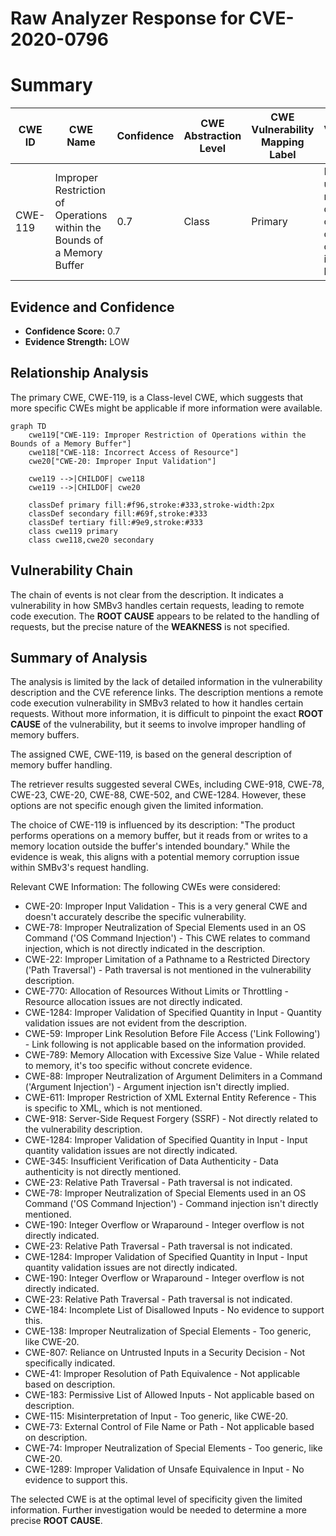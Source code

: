# Raw Analyzer Response for CVE-2020-0796

# Summary
| CWE ID | CWE Name | Confidence | CWE Abstraction Level | CWE Vulnerability Mapping Label | CWE-Vulnerability Mapping Notes |
|---|---|---|---|---|---|
| CWE-119 | Improper Restriction of Operations within the Bounds of a Memory Buffer | 0.7 | Class | Primary | Discouraged usage, but matches the description of memory operations outside the intended boundary. |

## Evidence and Confidence

*   **Confidence Score:** 0.7
*   **Evidence Strength:** LOW

## Relationship Analysis
The primary CWE, CWE-119, is a Class-level CWE, which suggests that more specific CWEs might be applicable if more information were available.

```mermaid
graph TD
    cwe119["CWE-119: Improper Restriction of Operations within the Bounds of a Memory Buffer"]
    cwe118["CWE-118: Incorrect Access of Resource"]
    cwe20["CWE-20: Improper Input Validation"]
    
    cwe119 -->|CHILDOF| cwe118
    cwe119 -->|CHILDOF| cwe20
    
    classDef primary fill:#f96,stroke:#333,stroke-width:2px
    classDef secondary fill:#69f,stroke:#333
    classDef tertiary fill:#9e9,stroke:#333
    class cwe119 primary
    class cwe118,cwe20 secondary
```

## Vulnerability Chain
The chain of events is not clear from the description. It indicates a vulnerability in how SMBv3 handles certain requests, leading to remote code execution. The **ROOT CAUSE** appears to be related to the handling of requests, but the precise nature of the **WEAKNESS** is not specified.

## Summary of Analysis
The analysis is limited by the lack of detailed information in the vulnerability description and the CVE reference links. The description mentions a remote code execution vulnerability in SMBv3 related to how it handles certain requests. Without more information, it is difficult to pinpoint the exact **ROOT CAUSE** of the vulnerability, but it seems to involve improper handling of memory buffers.

The assigned CWE, CWE-119, is based on the general description of memory buffer handling.

The retriever results suggested several CWEs, including CWE-918, CWE-78, CWE-23, CWE-20, CWE-88, CWE-502, and CWE-1284. However, these options are not specific enough given the limited information.

The choice of CWE-119 is influenced by its description: "The product performs operations on a memory buffer, but it reads from or writes to a memory location outside the buffer's intended boundary." While the evidence is weak, this aligns with a potential memory corruption issue within SMBv3's request handling.

Relevant CWE Information:
The following CWEs were considered:
* CWE-20: Improper Input Validation - This is a very general CWE and doesn't accurately describe the specific vulnerability.
* CWE-78: Improper Neutralization of Special Elements used in an OS Command ('OS Command Injection') - This CWE relates to command injection, which is not directly indicated in the description.
* CWE-22: Improper Limitation of a Pathname to a Restricted Directory ('Path Traversal') - Path traversal is not mentioned in the vulnerability description.
* CWE-770: Allocation of Resources Without Limits or Throttling - Resource allocation issues are not directly indicated.
* CWE-1284: Improper Validation of Specified Quantity in Input - Quantity validation issues are not evident from the description.
* CWE-59: Improper Link Resolution Before File Access ('Link Following') - Link following is not applicable based on the information provided.
* CWE-789: Memory Allocation with Excessive Size Value - While related to memory, it's too specific without concrete evidence.
* CWE-88: Improper Neutralization of Argument Delimiters in a Command ('Argument Injection') - Argument injection isn't directly implied.
* CWE-611: Improper Restriction of XML External Entity Reference - This is specific to XML, which is not mentioned.
* CWE-918: Server-Side Request Forgery (SSRF) - Not directly related to the vulnerability description.
* CWE-1284: Improper Validation of Specified Quantity in Input - Input quantity validation issues are not directly indicated.
* CWE-345: Insufficient Verification of Data Authenticity - Data authenticity is not directly mentioned.
* CWE-23: Relative Path Traversal - Path traversal is not indicated.
* CWE-78: Improper Neutralization of Special Elements used in an OS Command ('OS Command Injection') - Command injection isn't directly mentioned.
* CWE-190: Integer Overflow or Wraparound - Integer overflow is not directly indicated.
* CWE-23: Relative Path Traversal - Path traversal is not indicated.
* CWE-1284: Improper Validation of Specified Quantity in Input - Input quantity validation issues are not directly indicated.
* CWE-190: Integer Overflow or Wraparound - Integer overflow is not directly indicated.
* CWE-23: Relative Path Traversal - Path traversal is not indicated.
* CWE-184: Incomplete List of Disallowed Inputs - No evidence to support this.
* CWE-138: Improper Neutralization of Special Elements - Too generic, like CWE-20.
* CWE-807: Reliance on Untrusted Inputs in a Security Decision - Not specifically indicated.
* CWE-41: Improper Resolution of Path Equivalence - Not applicable based on description.
* CWE-183: Permissive List of Allowed Inputs - Not applicable based on description.
* CWE-115: Misinterpretation of Input - Too generic, like CWE-20.
* CWE-73: External Control of File Name or Path - Not applicable based on description.
* CWE-74: Improper Neutralization of Special Elements - Too generic, like CWE-20.
* CWE-1289: Improper Validation of Unsafe Equivalence in Input - No evidence to support this.

The selected CWE is at the optimal level of specificity given the limited information. Further investigation would be needed to determine a more precise **ROOT CAUSE**.